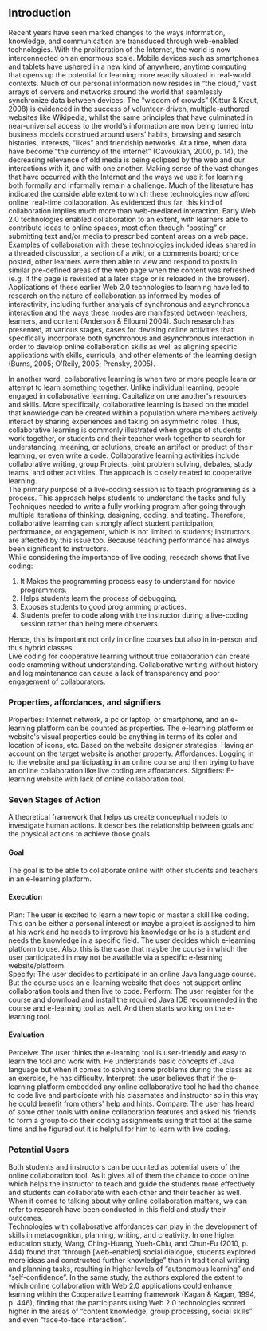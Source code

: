## Introduction
Recent years have seen marked changes to the ways information, knowledge, and communication are transduced through web-enabled technologies. With the proliferation of the Internet, the world is now interconnected on an enormous scale. Mobile devices such as smartphones and tablets have ushered in a new kind of anywhere, anytime computing that opens up the potential for learning more readily situated in real-world contexts. Much of our personal information now resides in “the cloud,” vast arrays of servers and networks around the world that seamlessly synchronize data between devices. The “wisdom of crowds” (Kittur & Kraut, 2008) is evidenced in the success of volunteer-driven, multiple-authored websites like Wikipedia, whilst the same principles that have culminated in near-universal access to the world’s information are now being turned into business models construed around users’ habits, browsing and search histories, interests, “likes” and friendship networks. At a time, when data have become “the currency of the internet” (Cavoukian, 2000, p. 14), the decreasing relevance of old media is being eclipsed by the web and our interactions with it, and with one another. Making sense of the vast changes that have occurred with the Internet and the ways we use it for learning both formally and informally remain a challenge. 
Much of the literature has indicated the considerable extent to which these technologies now afford online, real-time collaboration. As evidenced thus far, this kind of collaboration implies much more than web-mediated interaction. Early Web 2.0 technologies enabled collaboration to an extent, with learners able to contribute ideas to online spaces, most often through “posting” or submitting text and/or media to prescribed content areas on a web page. Examples of collaboration with these technologies included ideas shared in a threaded discussion, a section of a wiki, or a comments board; once posted, other learners were then able to view and respond to posts in similar pre-defined areas of the web page when the content was refreshed (e.g. If the page is revisited at a later stage or is reloaded in the browser). Applications of these earlier Web 2.0 technologies to learning have led to research on the nature of collaboration as informed by modes of interactivity, including further analysis of synchronous and asynchronous interaction and the ways these modes are manifested between teachers, learners, and content (Anderson & Elloumi 2004). Such research has presented, at various stages, cases for devising online activities that specifically incorporate both synchronous and asynchronous interaction in order to develop online collaboration skills as well as aligning specific applications with skills, curricula, and other elements of the learning design (Burns, 2005; O’Reily, 2005; Prensky, 2005). 
 
In another word, collaborative learning is when two or more people learn or attempt to learn something together. Unlike individual learning, people engaged in collaborative learning. Capitalize on one another's resources and skills. More specifically, collaborative learning is based on the model that knowledge can be created within a population where members actively interact by sharing experiences and taking on asymmetric roles. Thus, collaborative learning is commonly illustrated when groups of students work together, or students and their teacher work together to search for understanding, meaning, or solutions, create an artifact or product of their learning, or even write a code. Collaborative learning activities include collaborative writing, group 
Projects, joint problem solving, debates, study teams, and other activities. The approach is closely related to cooperative learning.  
The primary purpose of a live-coding session is to teach programming as a process. This approach helps students to understand the tasks and fully 
Techniques needed to write a fully working program after going through multiple iterations of thinking, designing, coding, and testing. 
Therefore, collaborative learning can strongly affect student participation, performance, or engagement, which is not limited to students; 
Instructors are affected by this issue too. Because teaching performance has always been significant to instructors.  
While considering the importance of live coding, research shows that live coding: 
1. It Makes the programming process easy to understand for novice programmers. 
2. Helps students learn the process of debugging. 
3. Exposes students to good programming practices. 
4. Students prefer to code along with the instructor during a live-coding session rather than being mere observers. 
  
Hence, this is important not only in online courses but also in in-person and thus hybrid classes.  
Live coding for cooperative learning without true collaboration can create code cramming without understanding. 
Collaborative writing without history and log maintenance can cause a lack of transparency and poor engagement of collaborators. 
 
### Properties, affordances, and signifiers
Properties:  Internet network, a pc or laptop, or smartphone, and an e-learning platform can be counted as properties. The e-learning platform or website's visual properties could be anything in terms of its color and location of icons, etc. Based on the website designer strategies. Having an account on the target website is another property. 
Affordances: Logging in to the website and participating in an online course and then trying to have an online collaboration like live coding are affordances. 
Signifiers: E-learning website with lack of online collaboration tool. 
 
### Seven Stages of Action
A theoretical framework that helps us create conceptual models to investigate human actions. It describes the relationship between goals and the physical actions to achieve those goals. 
#### Goal
The goal is to be able to collaborate online with other students and teachers in an e-learning platform. 
#### Execution 
Plan: The user is excited to learn a new topic or master a skill like coding. This can be either a personal interest or maybe a project is assigned to him at his work and he needs to improve his knowledge or he is a student and needs the knowledge in a specific field. The user decides which e-learning platform to use. Also, this is the case that maybe the course in which the user participated in may not be available via a specific e-learning website/platform.   
Specify: The user decides to participate in an online Java language course. But the course uses an e-learning website that does not support online collaboration tools and then live to code. 
Perform: The user register for the course and download and install the required Java IDE recommended in the course and e-learning tool as well. And then starts working on the e-learning tool. 

#### Evaluation
Perceive: The user thinks the e-learning tool is user-friendly and easy to learn the tool and work with. He understands basic concepts of Java language but when it comes to solving some problems during the class as an exercise, he has difficulty. 
Interpret: the user believes that if the e-learning platform embedded any online collaborative tool he had the chance to code live and participate with his classmates and instructor so in this way he could benefit from others' help and hints. 
Compare: The user has heard of some other tools with online collaboration features and asked his friends to form a group to do their coding assignments using that tool at the same time and he figured out it is helpful for him to learn with live coding. 
 
### Potential Users
Both students and instructors can be counted as potential users of the online collaboration tool. As it gives all of them the chance to code online which helps the instructor to teach and guide the students more effectively and students can collaborate with each other and their teacher as well. When it comes to talking about why online collaboration matters, we can refer to research have been conducted in this field and study their outcomes.  
Technologies with collaborative affordances can play in the development of skills in metacognition, planning, writing, and creativity. In one higher education study, Wang, Ching-Huang, Yueh-Chiu, and Chun-Fu (2010, p. 444) found that “through [web-enabled] social dialogue, students explored more ideas and constructed further knowledge” than in traditional writing and planning tasks, resulting in higher levels of “autonomous learning” and “self-confidence”. In the same study, the authors explored the extent to which online collaboration with Web 2.0 applications could enhance learning within the Cooperative Learning framework (Kagan & Kagan, 1994, p. 446), finding that the participants using Web 2.0 technologies scored higher in the areas of “content knowledge, group processing, social skills” and even “face-to-face interaction”.

